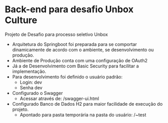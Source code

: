 # Back-end para desafio Unbox Culture
Projeto de Desafio para processo seletivo Unbox

- Arquitetura do Springboot foi preparada para se comportar dinamicamente de acordo com o ambiente, se desenvolvimento ou produção.
- Ambiente de Produção conta com uma configuração de OAuth2
- Já a de Desenvolvimento com Basic Security para facilitar a implementação.
- Para desenvolvimento foi definido o usuário padrão:
	- Login: dev
	- Senha dev
- Configurado o Swagger
	- Acessar através de: /swagger-ui.html
- Configurado Banco de Dados H2 para maior facilidade de execução do projeto.
	- Apontado para pasta temporária na pasta do usuário: /~test

